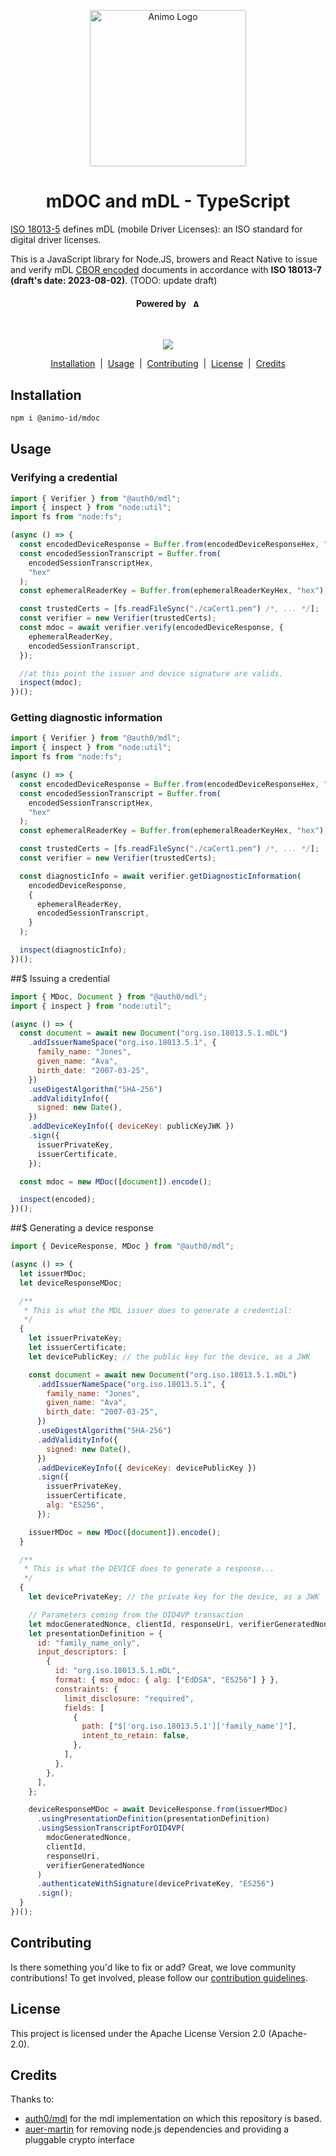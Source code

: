 <p align="center">
  <picture>
   <source media="(prefers-color-scheme: light)" srcset="https://res.cloudinary.com/animo-solutions/image/upload/v1656578320/animo-logo-light-no-text_ok9auy.svg">
   <source media="(prefers-color-scheme: dark)" srcset="https://res.cloudinary.com/animo-solutions/image/upload/v1656578320/animo-logo-dark-no-text_fqqdq9.svg">
   <img alt="Animo Logo" height="250px" />
  </picture>
</p>

<h1 align="center" ><b>mDOC and mDL - TypeScript</b></h1>

[ISO 18013-5](https://www.iso.org/standard/69084.html) defines mDL (mobile Driver Licenses): an ISO standard for digital driver licenses.

This is a JavaScript library for Node.JS, browers and React Native to issue and verify mDL [CBOR encoded](https://cbor.io/) documents in accordance with **ISO 18013-7 (draft's date: 2023-08-02)**. (TODO: update draft)

<h4 align="center">Powered by &nbsp; 
  <picture>
    <source media="(prefers-color-scheme: light)" srcset="https://res.cloudinary.com/animo-solutions/image/upload/v1656579715/animo-logo-light-text_cma2yo.svg">
    <source media="(prefers-color-scheme: dark)" srcset="https://res.cloudinary.com/animo-solutions/image/upload/v1656579715/animo-logo-dark-text_uccvqa.svg">
    <img alt="Animo Logo" height="12px" />
  </picture>
</h4><br>

<p align="center">
  <a href="https://typescriptlang.org">
    <img src="https://img.shields.io/badge/%3C%2F%3E-TypeScript-%230074c1.svg" />
  </a>
</p>

<p align="center">
  <a href="#installation">Installation</a> 
  &nbsp;|&nbsp;
  <a href="#usage">Usage</a> 
  &nbsp;|&nbsp;
  <a href="#contributing">Contributing</a>
  &nbsp;|&nbsp;
  <a href="#license">License</a>
  &nbsp;|&nbsp;
  <a href="#credits">Credits</a>
</p>

## Installation

```bash
npm i @animo-id/mdoc
```

## Usage

### Verifying a credential

```javascript
import { Verifier } from "@auth0/mdl";
import { inspect } from "node:util";
import fs from "node:fs";

(async () => {
  const encodedDeviceResponse = Buffer.from(encodedDeviceResponseHex, "hex");
  const encodedSessionTranscript = Buffer.from(
    encodedSessionTranscriptHex,
    "hex"
  );
  const ephemeralReaderKey = Buffer.from(ephemeralReaderKeyHex, "hex");

  const trustedCerts = [fs.readFileSync("./caCert1.pem") /*, ... */];
  const verifier = new Verifier(trustedCerts);
  const mdoc = await verifier.verify(encodedDeviceResponse, {
    ephemeralReaderKey,
    encodedSessionTranscript,
  });

  //at this point the issuer and device signature are valids.
  inspect(mdoc);
})();
```

### Getting diagnostic information

```javascript
import { Verifier } from "@auth0/mdl";
import { inspect } from "node:util";
import fs from "node:fs";

(async () => {
  const encodedDeviceResponse = Buffer.from(encodedDeviceResponseHex, "hex");
  const encodedSessionTranscript = Buffer.from(
    encodedSessionTranscriptHex,
    "hex"
  );
  const ephemeralReaderKey = Buffer.from(ephemeralReaderKeyHex, "hex");

  const trustedCerts = [fs.readFileSync("./caCert1.pem") /*, ... */];
  const verifier = new Verifier(trustedCerts);

  const diagnosticInfo = await verifier.getDiagnosticInformation(
    encodedDeviceResponse,
    {
      ephemeralReaderKey,
      encodedSessionTranscript,
    }
  );

  inspect(diagnosticInfo);
})();
```

##$ Issuing a credential

```js
import { MDoc, Document } from "@auth0/mdl";
import { inspect } from "node:util";

(async () => {
  const document = await new Document("org.iso.18013.5.1.mDL")
    .addIssuerNameSpace("org.iso.18013.5.1", {
      family_name: "Jones",
      given_name: "Ava",
      birth_date: "2007-03-25",
    })
    .useDigestAlgorithm("SHA-256")
    .addValidityInfo({
      signed: new Date(),
    })
    .addDeviceKeyInfo({ deviceKey: publicKeyJWK })
    .sign({
      issuerPrivateKey,
      issuerCertificate,
    });

  const mdoc = new MDoc([document]).encode();

  inspect(encoded);
})();
```

##$ Generating a device response

```js
import { DeviceResponse, MDoc } from "@auth0/mdl";

(async () => {
  let issuerMDoc;
  let deviceResponseMDoc;

  /**
   * This is what the MDL issuer does to generate a credential:
   */
  {
    let issuerPrivateKey;
    let issuerCertificate;
    let devicePublicKey; // the public key for the device, as a JWK

    const document = await new Document("org.iso.18013.5.1.mDL")
      .addIssuerNameSpace("org.iso.18013.5.1", {
        family_name: "Jones",
        given_name: "Ava",
        birth_date: "2007-03-25",
      })
      .useDigestAlgorithm("SHA-256")
      .addValidityInfo({
        signed: new Date(),
      })
      .addDeviceKeyInfo({ deviceKey: devicePublicKey })
      .sign({
        issuerPrivateKey,
        issuerCertificate,
        alg: "ES256",
      });

    issuerMDoc = new MDoc([document]).encode();
  }

  /**
   * This is what the DEVICE does to generate a response...
   */
  {
    let devicePrivateKey; // the private key for the device, as a JWK

    // Parameters coming from the OID4VP transaction
    let mdocGeneratedNonce, clientId, responseUri, verifierGeneratedNonce;
    let presentationDefinition = {
      id: "family_name_only",
      input_descriptors: [
        {
          id: "org.iso.18013.5.1.mDL",
          format: { mso_mdoc: { alg: ["EdDSA", "ES256"] } },
          constraints: {
            limit_disclosure: "required",
            fields: [
              {
                path: ["$['org.iso.18013.5.1']['family_name']"],
                intent_to_retain: false,
              },
            ],
          },
        },
      ],
    };

    deviceResponseMDoc = await DeviceResponse.from(issuerMDoc)
      .usingPresentationDefinition(presentationDefinition)
      .usingSessionTranscriptForOID4VP(
        mdocGeneratedNonce,
        clientId,
        responseUri,
        verifierGeneratedNonce
      )
      .authenticateWithSignature(devicePrivateKey, "ES256")
      .sign();
  }
})();
```

## Contributing

Is there something you'd like to fix or add? Great, we love community
contributions! To get involved, please follow our [contribution guidelines](./CONTRIBUTING.md).

## License

This project is licensed under the Apache License Version 2.0 (Apache-2.0).

## Credits

Thanks to:

- [auth0/mdl](https://github.com/auth0-lab/mdl) for the mdl implementation on which this repository is based.
- [auer-martin](https://github.com/auer-martin) for removing node.js dependencies and providing a pluggable crypto interface
